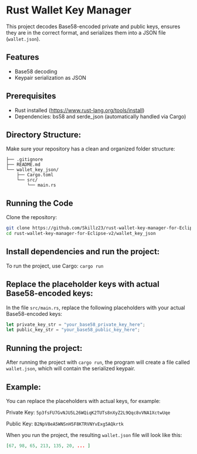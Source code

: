 # Rust Wallet Key Manager

This project decodes Base58-encoded private and public keys, ensures they are in the correct format, and serializes them into a JSON file (`wallet.json`).

## Features

- Base58 decoding
- Keypair serialization as JSON

## Prerequisites

- Rust installed (https://www.rust-lang.org/tools/install)
- Dependencies: bs58 and serde_json (automatically handled via Cargo)

## Directory Structure:
Make sure your repository has a clean and organized folder structure:

```rust-wallet-key-manager-for-Eclipse-v2/
├── .gitignore
├── README.md
└── wallet_key_json/
    ├── Cargo.toml
    └── src/
        └── main.rs
```
        
## Running the Code

Clone the repository:

   ```bash
   git clone https://github.com/Skillz23/rust-wallet-key-manager-for-Eclipse-v2.git
   cd rust-wallet-key-manager-for-Eclipse-v2/wallet_key_json
```

 ## Install dependencies and run the project:

 To run the project, use Cargo:
    `
   cargo run
   `
 ## Replace the placeholder keys with actual Base58-encoded keys:

 In the file `src/main.rs`, replace the following placeholders with your actual Base58-encoded keys:
 ```rust
 let private_key_str = "your_base58_private_key_here";
 let public_key_str = "your_base58_public_key_here";
 ```
 ## Running the project:

 After running the project with `cargo run`, the program will create a file called `wallet.json`, which will contain the serialized keypair.

 ## Example:
 
 You can replace the placeholders with actual keys, for example:

 Private Key: `5p3fsFU7GvNJU5L26WQiqK2TUTs8nXyZ2L9Qqc8vVNA1XctwUqe`
 
 Public Key: `B2NpV8eA5WNSnH5F8KTRVNYvExg5AQkrtk`
 
 When you run the project, the resulting `wallet.json` file will look like this:
 ```json
[67, 98, 65, 213, 135, 20, ... ]
```


